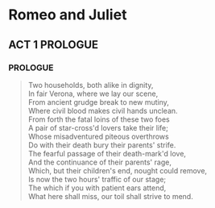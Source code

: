 # Romeo and Juliet 
## ACT 1 PROLOGUE 
### PROLOGUE 

> Two households, both alike in dignity,  
> In fair Verona, where we lay our scene,  
> From ancient grudge break to new mutiny,  
> Where civil blood makes civil hands unclean.  
> From forth the fatal loins of these two foes  
> A pair of star-cross'd lovers take their life;  
> Whose misadventured piteous overthrows  
> Do with their death bury their parents' strife.  
> The fearful passage of their death-mark'd love,  
> And the continuance of their parents' rage,  
> Which, but their children's end, nought could remove,  
> Is now the two hours' traffic of our stage;  
> The which if you with patient ears attend,  
> What here shall miss, our toil shall strive to mend.